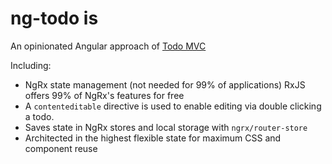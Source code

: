 # ng-todo is
An opinionated Angular approach of [Todo MVC](http://todomvc.com/)

Including:
 - NgRx state management (not needed for 99% of applications) RxJS offers 99% of NgRx's features for free
 - A `contenteditable` directive is used to enable editing via double clicking a todo.
 - Saves state in NgRx stores and local storage with `ngrx/router-store`
 - Architected in the highest flexible state for maximum CSS and component reuse
